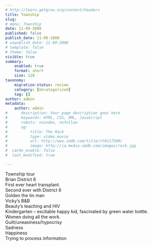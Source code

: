 ```yaml
---
# http://learn.getgrav.org/content/headers
title: Township
slug: 
# menu: Township
date: 11-09-2008
published: false
publish_date: 11-09-2008
# unpublish_date: 11-09-2008
# template: false
# theme: false
visible: true
summary:
    enabled: true
    format: short
    size: 128
taxonomy:
    migration-status: review
    category: [Uncategorized]
    tag: []
author: admin
metadata:
    author: admin
#      description: Your page description goes here
#      keywords: HTML, CSS, XML, JavaScript
#      robots: noindex, nofollow
#      og:
#          title: The Rock
#          type: video.movie
#          url: http://www.imdb.com/title/tt0117500/
#          image: http://ia.media-imdb.com/images/rock.jpg
#  cache_enable: false
#  last_modified: true

---
```


Township tour  
 Brian District 6  
 First ever heart transplant.  
 Second ever with District 6  
 Golden the tin man  
 Vicky’s B&B  
 Beauty’s teaching and HIV  
 Kindergarten – excitable happy kid, fascinated by green water bottle.  
 Women doing all the work.  
 Guilt/uneasiness/hypocrisy  
 Sadness  
 Happiness  
 Trying to process information